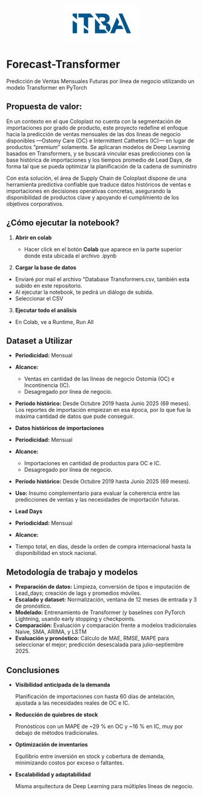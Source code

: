 <p align="center">
  <img src="https://github.com/borre103/forecast-transformer/raw/main/Marca-ITBA-Color-ALTA.png"
       alt="ITBA Logo"
       width="200" />
</p>




# **Forecast-Transformer**
Predicción de Ventas Mensuales Futuras por línea de negocio utilizando un modelo Transformer en PyTorch

## **Propuesta de valor**:
En un contexto en el que Coloplast no cuenta con la segmentación de importaciones por grado de producto, este proyecto redefine el enfoque hacia la predicción de ventas mensuales de las dos líneas de negocio disponibles —Ostomy Care (OC) e Intermittent Catheters (IC)— en lugar de productos “premium” solamente. Se aplicaran modelos de Deep Learning basados en Transformers, y se buscará vincular esas predicciones con la base histórica de importaciones y los tiempos promedio de Lead Days, de forma tal que se pueda optimizar la planificación de la cadena de suministro

  
Con esta solución, el área de Supply Chain de Coloplast dispone de una herramienta predictiva confiable que traduce datos históricos de ventas e importaciones en decisiones operativas concretas, asegurando la disponibilidad de productos clave y apoyando el cumplimiento de los objetivos corporativos.

## ¿Cómo ejecutar la notebook?
1. **Abrir en colab**
   
   - Hacer click en el botón **Colab** que aparece en la parte superior donde esta ubicada el archivo .ipynb  
2. **Cargar la base de datos**

  - Enviaré por mail el archivo "Database Transformers.csv, también esta subido en este repositorio.
  - Al ejecutar la notebook, te pedirá un diálogo de subida.
  - Seleccionar el CSV

3. **Ejecutar todo el análisis**
  - En Colab, ve a Runtime, Run All

## **Dataset a Utilizar**
- **Periodicidad:** Mensual
- **Alcance:**
  - Ventas en cantidad de las líneas de negocio Ostomía (OC) e Incontinencia (IC).  
  - Desagregado por línea de negocio.
- **Período histórico:** Desde Octubre 2019 hasta Junio 2025 (69 meses). Los reportes de importación empiezan en esa época, por lo que fue la máxima cantidad de datos que pude conseguir.

- **Datos históricos de importaciones**  
- **Periodicidad:** Mensual  
- **Alcance:**  
  - Importaciones en cantidad de productos para OC e IC.  
  - Desagregado por línea de negocio.  
- **Período histórico:** Desde Octubre 2019 hasta Junio 2025 (69 meses).
- **Uso:** Insumo complementario para evaluar la coherencia entre las predicciones de ventas y las necesidades de importación futuras.

- **Lead Days**  
- **Periodicidad:** Mensual  
- **Alcance:**  
- Tiempo total, en días, desde la orden de compra internacional hasta la disponibilidad en stock nacional.

## **Metodología de trabajo y modelos**
- **Preparación de datos:** Limpieza, conversión de tipos e imputación de Lead_days; creación de lags y promedios móviles.  
- **Escalado y dataset:** Normalización, ventana de 12 meses de entrada y 3 de pronóstico.
- **Modelado:** Entrenamiento de Transformer (y baselines  con PyTorch Lightning, usando early stopping y checkpoints.
- **Comparación:** Evaluación y comparación frente a modelos tradicionales Naive, SMA, ARIMA, y LSTM
- **Evaluación y pronóstico:** Cálculo de MAE, RMSE, MAPE para seleccionar el mejor; predicción desescalada para julio–septiembre 2025.  

## **Conclusiones**

- **Visibilidad anticipada de la demanda**
  
    Planificación de importaciones con hasta 60 días de antelación, ajustada a las necesidades reales de OC e IC.
  
- **Reducción de quiebres de stock**
  
   Pronósticos con un MAPE de ~29 % en OC y ~16 % en IC, muy por debajo de métodos tradicionales.

- **Optimización de inventarios**
  
   Equilibrio entre inversión en stock y cobertura de demanda, minimizando costos por exceso o faltantes.

- **Escalabilidad y adaptabilidad**
  
   Misma arquitectura de Deep Learning para múltiples líneas de negocio.

